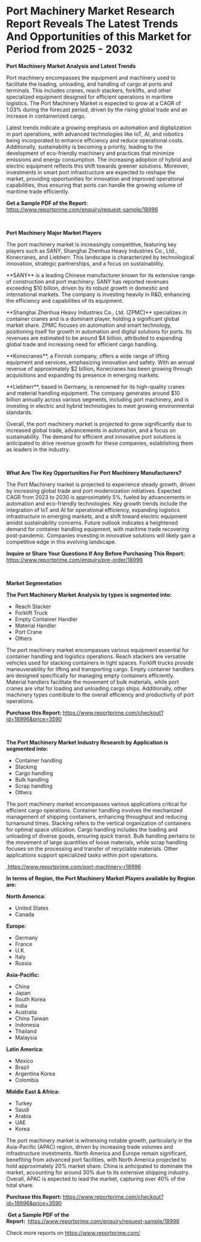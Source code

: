 <p><h1>Port Machinery Market Research Report Reveals The Latest Trends And Opportunities of this Market for Period from 2025 - 2032</h1></p><p><strong>Port Machinery Market Analysis and Latest Trends</strong></p>
<p><p>Port machinery encompasses the equipment and machinery used to facilitate the loading, unloading, and handling of cargo at ports and terminals. This includes cranes, reach stackers, forklifts, and other specialized equipment designed for efficient operations in maritime logistics. The Port Machinery Market is expected to grow at a CAGR of 1.03% during the forecast period, driven by the rising global trade and an increase in containerized cargo. </p><p>Latest trends indicate a growing emphasis on automation and digitalization in port operations, with advanced technologies like IoT, AI, and robotics being incorporated to enhance efficiency and reduce operational costs. Additionally, sustainability is becoming a priority, leading to the development of eco-friendly machinery and practices that minimize emissions and energy consumption. The increasing adoption of hybrid and electric equipment reflects this shift towards greener solutions. Moreover, investments in smart port infrastructure are expected to reshape the market, providing opportunities for innovation and improved operational capabilities, thus ensuring that ports can handle the growing volume of maritime trade efficiently.</p></p>
<p><strong>Get a Sample PDF of the Report:&nbsp;</strong> <a href="https://www.reportprime.com/enquiry/request-sample/18996?utm_campaign=3501&utm_medium=2&utm_source=Github&utm_content=ia&utm_term=19032025&utm_id=port-machinery">https://www.reportprime.com/enquiry/request-sample/18996</a></p>
<p>&nbsp;</p>
<p><strong>Port Machinery Major Market Players</strong></p>
<p><p>The port machinery market is increasingly competitive, featuring key players such as SANY, Shanghai Zhenhua Heavy Industries Co., Ltd., Konecranes, and Liebherr. This landscape is characterized by technological innovation, strategic partnerships, and a focus on sustainability.</p><p>**SANY** is a leading Chinese manufacturer known for its extensive range of construction and port machinery. SANY has reported revenues exceeding $10 billion, driven by its robust growth in domestic and international markets. The company is investing heavily in R&D, enhancing the efficiency and capabilities of its equipment.</p><p>**Shanghai Zhenhua Heavy Industries Co., Ltd. (ZPMC)** specializes in container cranes and is a dominant player, holding a significant global market share. ZPMC focuses on automation and smart technology, positioning itself for growth in automation and digital solutions for ports. Its revenues are estimated to be around $4 billion, attributed to expanding global trade and increasing need for efficient cargo handling.</p><p>**Konecranes**, a Finnish company, offers a wide range of lifting equipment and services, emphasizing innovation and safety. With an annual revenue of approximately $2 billion, Konecranes has been growing through acquisitions and expanding its presence in emerging markets.</p><p>**Liebherr**, based in Germany, is renowned for its high-quality cranes and material handling equipment. The company generates around $10 billion annually across various segments, including port machinery, and is investing in electric and hybrid technologies to meet growing environmental standards.</p><p>Overall, the port machinery market is projected to grow significantly due to increased global trade, advancements in automation, and a focus on sustainability. The demand for efficient and innovative port solutions is anticipated to drive revenue growth for these companies, establishing them as leaders in the industry.</p></p>
<p>&nbsp;</p>
<p><strong>What Are The Key Opportunities For Port Machinery Manufacturers?</strong></p>
<p><p>The Port Machinery market is projected to experience steady growth, driven by increasing global trade and port modernization initiatives. Expected CAGR from 2023 to 2030 is approximately 5%, fueled by advancements in automation and eco-friendly technologies. Key growth trends include the integration of IoT and AI for operational efficiency, expanding logistics infrastructure in emerging markets, and a shift toward electric equipment amidst sustainability concerns. Future outlook indicates a heightened demand for container handling equipment, with maritime trade recovering post-pandemic. Companies investing in innovative solutions will likely gain a competitive edge in this evolving landscape.</p></p>
<p><strong>Inquire or Share Your Questions If Any Before Purchasing This Report:</strong> <a href="https://www.reportprime.com/enquiry/pre-order/18996?utm_campaign=3501&utm_medium=2&utm_source=Github&utm_content=ia&utm_term=19032025&utm_id=port-machinery">https://www.reportprime.com/enquiry/pre-order/18996</a></p>
<p>&nbsp;</p>
<p><strong>Market Segmentation</strong></p>
<p><strong>The Port Machinery Market Analysis by types is segmented into:</strong></p>
<p><ul><li>Reach Stacker</li><li>Forklift Truck</li><li>Empty Container Handler</li><li>Material Handler</li><li>Port Crane</li><li>Others</li></ul></p>
<p><p>The port machinery market encompasses various equipment essential for container handling and logistics operations. Reach stackers are versatile vehicles used for stacking containers in tight spaces. Forklift trucks provide maneuverability for lifting and transporting cargo. Empty container handlers are designed specifically for managing empty containers efficiently. Material handlers facilitate the movement of bulk materials, while port cranes are vital for loading and unloading cargo ships. Additionally, other machinery types contribute to the overall efficiency and productivity of port operations.</p></p>
<p><strong>Purchase this Report:&nbsp;</strong><a href="https://www.reportprime.com/checkout?id=18996&price=3590&utm_campaign=3501&utm_medium=2&utm_source=Github&utm_content=ia&utm_term=19032025&utm_id=port-machinery">https://www.reportprime.com/checkout?id=18996&price=3590</a></p>
<p>&nbsp;</p>
<p><strong>The Port Machinery Market Industry Research by Application is segmented into:</strong></p>
<p><ul><li>Container handling</li><li>Stacking</li><li>Cargo handling</li><li>Bulk handling</li><li>Scrap handling</li><li>Others</li></ul></p>
<p><p>The port machinery market encompasses various applications critical for efficient cargo operations. Container handling involves the mechanized management of shipping containers, enhancing throughput and reducing turnaround times. Stacking refers to the vertical organization of containers for optimal space utilization. Cargo handling includes the loading and unloading of diverse goods, ensuring quick transit. Bulk handling pertains to the movement of large quantities of loose materials, while scrap handling focuses on the processing and transfer of recyclable materials. Other applications support specialized tasks within port operations.</p></p>
<p><a href="https://www.reportprime.com/port-machinery-r18996?utm_campaign=3501&utm_medium=2&utm_source=Github&utm_content=ia&utm_term=19032025&utm_id=port-machinery">&nbsp;https://www.reportprime.com/port-machinery-r18996</a></p>
<p><strong>In terms of Region, the Port Machinery Market Players available by Region are:</strong></p>
<p>
    <p> <strong> North America: </strong>
        <ul>
            <li>United States</li>
            <li>Canada</li>
        </ul>
        </p> 
    <p> <strong> Europe: </strong>
        <ul>
            <li>Germany</li>
            <li>France</li>
            <li>U.K.</li>
            <li>Italy</li>
            <li>Russia</li>
        </ul>
        </p> 
    <p> <strong> Asia-Pacific: </strong>
        <ul>
            <li>China</li>
            <li>Japan</li>
            <li>South Korea</li>
            <li>India</li>
            <li>Australia</li>
            <li>China Taiwan</li>
            <li>Indonesia</li>
            <li>Thailand</li>
            <li>Malaysia</li>
        </ul>
        </p> 
    <p> <strong> Latin America: </strong>
        <ul>
            <li>Mexico</li>
            <li>Brazil</li>
            <li>Argentina Korea</li>
            <li>Colombia</li>
        </ul>
        </p> 
    <p> <strong> Middle East & Africa: </strong>
        <ul>
            <li>Turkey</li>
            <li>Saudi</li>
            <li>Arabia</li>
            <li>UAE</li>
            <li>Korea</li>
        </ul>
    </p>
    </p>
<p><p>The port machinery market is witnessing notable growth, particularly in the Asia-Pacific (APAC) region, driven by increasing trade volumes and infrastructure investments. North America and Europe remain significant, benefiting from advanced port facilities, with North America projected to hold approximately 20% market share. China is anticipated to dominate the market, accounting for around 30% due to its extensive shipping industry. Overall, APAC is expected to lead the market, capturing over 40% of the total share.</p></p>
<p><strong>Purchase this Report: </strong><a href="https://www.reportprime.com/checkout?id=18996&price=3590&utm_campaign=3501&utm_medium=2&utm_source=Github&utm_content=ia&utm_term=19032025&utm_id=port-machinery">https://www.reportprime.com/checkout?id=18996&price=3590</a></p>
<p>&nbsp;<strong>Get a Sample PDF of the Report:&nbsp;&nbsp;</strong><a href="https://www.reportprime.com/enquiry/request-sample/18996?utm_campaign=3501&utm_medium=2&utm_source=Github&utm_content=ia&utm_term=19032025&utm_id=port-machinery">https://www.reportprime.com/enquiry/request-sample/18996</a></p>
<p><strong></strong></p>
<p>Check more reports on <a href="https://www.reportprime.com/?utm_campaign=3501&utm_medium=2&utm_source=Github&utm_content=ia&utm_term=19032025&utm_id=port-machinery">https://www.reportprime.com/</a></p>